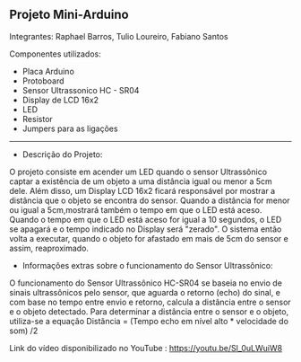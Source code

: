 Projeto Mini-Arduino
------------------------------------------------------------------------------
Integrantes: Raphael Barros, Tulio Loureiro, Fabiano Santos

Componentes utilizados:

- Placa Arduino
- Protoboard
- Sensor Ultrassonico HC - SR04 
- Display de LCD 16x2
- LED
- Resistor
- Jumpers para as ligações


------------------------------------------------------------------------------
- Descrição do Projeto:

 O projeto consiste em acender um LED quando o sensor Ultrassônico captar a existência de um objeto a uma distância igual ou menor a 5cm dele. Além disso, um Display LCD 16x2 ficará responsável por mostrar a distância que o objeto se encontra do sensor. Quando a distância for menor ou igual a 5cm,mostrará também o tempo em que o LED está aceso.
 Quando o tempo em que o LED está aceso for igual a 10 segundos, o LED se apagará e o tempo indicado no Display será "zerado".
 O sistema então volta a executar, quando o objeto for afastado em mais de 5cm do sensor e assim, reaproximado.
 
 - Informações extras sobre o funcionamento do Sensor Ultrassônico:
 
 O funcionamento do Sensor Ultrassônico HC-SR04 se baseia no envio de sinais ultrassônicos pelo sensor, que aguarda o retorno (echo) do sinal, e com base no tempo entre envio e retorno, calcula a distância entre o sensor e o objeto detectado.
 Para determinar a distância entre o sensor e o objeto, utiliza-se a equação Distância = (Tempo echo em nível alto * velocidade do som) /2
 
 
 Link do vídeo disponibilizado no YouTube : https://youtu.be/Sl_0uLWuiW8 
